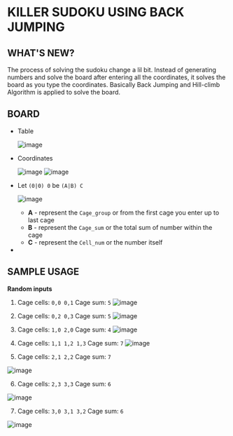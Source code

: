 # KILLER SUDOKU USING BACK JUMPING

## WHAT'S NEW?
  <p>
    The process of solving the sudoku change a lil bit. 
    Instead of generating numbers and solve the board after entering all the coordinates,
    it solves the board as you type the coordinates.
    Basically Back Jumping and Hill-climb Algorithm is applied to solve the board.
  </p>
  
## BOARD
  - Table

    ![image](https://github.com/ChugxScript/Killer-Sodoku-using-Local-Search/assets/101156843/cb7cfa1b-c0b9-49a3-9ce8-ae94c0968d1b)
  - Coordinates

    ![image](https://github.com/ChugxScript/Killer-Sodoku-using-Local-Search/assets/101156843/61da66b1-8a7d-4133-a5b0-0f1009c5f852)
    ![image](https://github.com/ChugxScript/Killer-Sodoku-using-Local-Search/assets/101156843/44be5c14-b57b-402a-bab6-6d6600ae4e5c)
  - Let `(0|0) 0` be `(A|B) C`

    ![image](https://github.com/ChugxScript/Killer-Sodoku-using-Local-Search/assets/101156843/1d5febc6-2e5a-4087-9b3c-d83f84548cdc)
    - **A** - represent the `Cage_group` or from the first cage you enter up to last cage
    - **B** - represent the `Cage_sum` or the total sum of number within the cage
    - **C** - represent the `Cell_num` or the number itself
  - 

## SAMPLE USAGE

**Random inputs**
1. Cage cells: `0,0 0,1`
  Cage sum: `5`
  ![image](https://github.com/ChugxScript/Killer-Sodoku-using-Local-Search/assets/101156843/e9ce7620-dbd8-4570-bc0e-5e8a8afd4798)

2. Cage cells: `0,2 0,3`
  Cage sum: `5`
  ![image](https://github.com/ChugxScript/Killer-Sodoku-using-Local-Search/assets/101156843/f8ff0625-2a74-4674-9886-53513f62efdd)

3. Cage cells: `1,0 2,0`
  Cage sum: `4`
  ![image](https://github.com/ChugxScript/Killer-Sodoku-using-Local-Search/assets/101156843/f41e20f5-15a4-4900-9be7-02a427e67665)

4. Cage cells: `1,1 1,2 1,3`
  Cage sum: `7`
  ![image](https://github.com/ChugxScript/Killer-Sodoku-using-Local-Search/assets/101156843/dd4f8de2-737a-42f0-8f4c-13b8e67f4e76)

5. Cage cells: `2,1 2,2`
  Cage sum: `7`
  
  ![image](https://github.com/ChugxScript/Killer-Sodoku-using-Local-Search/assets/101156843/69835f83-82ff-4aaf-a2cf-f4e79dbd2ea8)

6. Cage cells: `2,3 3,3`
  Cage sum: `6`
  
  ![image](https://github.com/ChugxScript/Killer-Sodoku-using-Local-Search/assets/101156843/9b19fa93-2383-4ced-a6d6-a8f5f43c5501)

7. Cage cells: `3,0 3,1 3,2`
  Cage sum: `6`
  
  ![image](https://github.com/ChugxScript/Killer-Sodoku-using-Local-Search/assets/101156843/e9cdfbb0-f8ae-4c99-8330-3863f4b15ffb)
